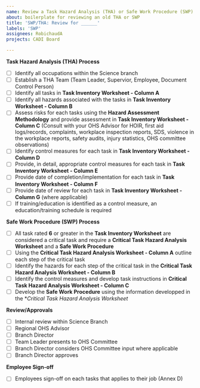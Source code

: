 ```yaml
---
name: Review a Task Hazard Analysis (THA) or Safe Work Procedure (SWP)
about: boilerplate for reviewing an old THA or SWP
title: 'SWP/THA: Review for ______'
labels: 'SWP'
assignees: RobichaudA
projects: CADI Board

---
```

**Task Hazard Analysis (THA) Process**
- [ ] Identify all occupations within the Science branch
- [ ] Establish a THA Team (Team Leader, Supervior, Employee, Document Control Person)
- [ ] Identify all tasks in **Task Inventory Worksheet - Column A**
- [ ] Identify all hazards associated with the tasks in **Task Inventory Worksheet - Column B**
- [ ] Assess risks for each tasks using the **Hazard Assessment Methodology** and provide assessment in **Task Inventory Worksheet - Column C** 
	(Consult with your OHS Advisor for HOIR, first aid logs/records, complaints, workplace inspection reports, SDS, violence in the workplace reports, safety audits, injury statistics, OHS committee observations)
- [ ] Identify control measures for each task in **Task Inventory Worksheet - Column D**
- [ ] Provide, in detail, appropriate control measures for each task in **Task Inventory Worksheet - Column E**
- [ ] Provide date of completion/implementation for each task in **Task Inventory Worksheet - Column F**
- [ ] Provide date of review for each task in **Task Inventory Worksheet - Column G** (where applicable)
- [ ] If training/education is identified as a control measure, an education/training schedule is required

**Safe Work Procedure (SWP) Process**
- [ ] All task rated **6** or greater in the **Task Inventory Worksheet** are considered a critical task and require a **Critical Task Hazard Analysis Worksheet** and a **Safe Work Procedure**
- [ ] Using the **Critical Task Hazard Analysis Worksheet - Column A** outline each step of the critical task
- [ ] Identify the hazards for each step of the critical task in the **Critical Task Hazard Analysis Worksheet - Column B** 
- [ ] Identify the control measures and develop task instructions in **Critical Task Hazard Analysis Worksheet - Column C**
- [ ] Develop the **Safe Work Procedure** using the information developped in the **Critical Task Hazard Analysis Worksheet*

**Review/Approvals**
- [ ] Internal review within Science Branch
- [ ] Regional OHS Advisor
- [ ] Branch Director
- [ ] Team Leader presents to OHS Committee
- [ ] Branch Director considers OHS Committee input where applicable
- [ ] Branch Director approves

**Employee Sign-off**
- [ ] Employees sign-off on each tasks that applies to their job (Annex D)
